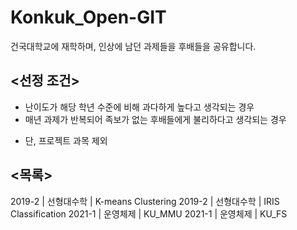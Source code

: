 # Konkuk_Open-GIT
건국대학교에 재학하며, 인상에 남던 과제들을 후배들을 공유합니다.

## <선정 조건>
- 난이도가 해당 학년 수준에 비해 과다하게 높다고 생각되는 경우
- 매년 과제가 반복되어 족보가 없는 후배들에게 불리하다고 생각되는 경우
* 단, 프로젝트 과목 제외

## <목록>
2019-2 | 선형대수학 | K-means Clustering
2019-2 | 선형대수학 | IRIS Classification
2021-1 | 운영체제 | KU_MMU
2021-1 | 운영체제 | KU_FS
